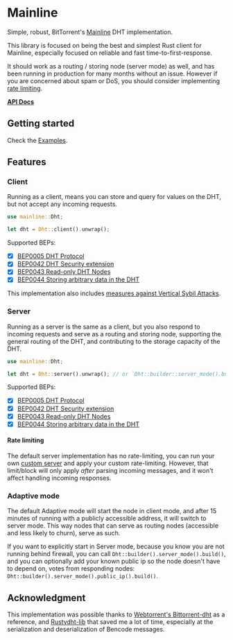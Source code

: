 # Mainline

Simple, robust, BitTorrent's [Mainline](https://en.wikipedia.org/wiki/Mainline_DHT) DHT implementation.

This library is focused on being the best and simplest Rust client for Mainline, especially focused on reliable and fast time-to-first-response.

It should work as a routing / storing node (server mode) as well, and has been running in production for many months without an issue. 
However if you are concerned about spam or DoS, you should consider implementing [rate limiting](#rate-limiting).

**[API Docs](https://docs.rs/mainline/latest/mainline/)**

## Getting started

Check the [Examples](https://github.com/Nuhvi/mainline/tree/main/examples).

## Features

### Client

Running as a client, means you can store and query for values on the DHT, but not accept any incoming requests.

```rust
use mainline::Dht;

let dht = Dht::client().unwrap();
```

Supported BEPs:
- [x] [BEP0005 DHT Protocol](https://www.bittorrent.org/beps/bep_0005.html)
- [x] [BEP0042 DHT Security extension](https://www.bittorrent.org/beps/bep_0042.html)
- [x] [BEP0043 Read-only DHT Nodes](https://www.bittorrent.org/beps/bep_0043.html)
- [x] [BEP0044 Storing arbitrary data in the DHT](https://www.bittorrent.org/beps/bep_0044.html)

This implementation also includes [measures against Vertical Sybil Attacks](./docs/sybil-resistance.md).

### Server

Running as a server is the same as a client, but you also respond to incoming requests and serve as a routing and storing node, supporting the general routing of the DHT, and contributing to the storage capacity of the DHT.

```rust
use mainline::Dht;

let dht = Dht::server().unwrap(); // or `Dht::builder::server_mode().build();` 
```

Supported BEPs:
- [x] [BEP0005 DHT Protocol](https://www.bittorrent.org/beps/bep_0005.html)
- [x] [BEP0042 DHT Security extension](https://www.bittorrent.org/beps/bep_0042.html)
- [x] [BEP0043 Read-only DHT Nodes](https://www.bittorrent.org/beps/bep_0043.html)
- [x] [BEP0044 Storing arbitrary data in the DHT](https://www.bittorrent.org/beps/bep_0044.html)

#### Rate limiting

The default server implementation has no rate-limiting, you can run your own [custom server](./examples/custom_server.rs) and apply your custom rate-limiting. 
However, that limit/block will only apply _after_ parsing incoming messages, and it won't affect handling incoming responses.

### Adaptive mode

The default Adaptive mode will start the node in client mode, and after 15 minutes of running with a publicly accessible address,
it will switch to server mode. This way nodes that can serve as routing nodes (accessible and less likely to churn), serve as such.

If you want to explicitly start in Server mode, because you know you are not running behind firewall,
you can call `Dht::builder().server_mode().build()`, and you can optionally add your known public ip so the node doesn't have to depend on,
votes from responding nodes: `Dht::builder().server_mode().public_ip().build()`.

## Acknowledgment

This implementation was possible thanks to [Webtorrent's Bittorrent-dht](https://github.com/webtorrent/bittorrent-dht) as a reference, 
and [Rustydht-lib](https://github.com/raptorswing/rustydht-lib) that saved me a lot of time, especially at the serialization and deserialization of Bencode messages.
